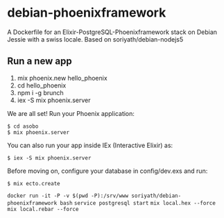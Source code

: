 # debian-phoenixframework
A Dockerfile for an Elixir-PostgreSQL-Phoenixframework stack on Debian Jessie with a swiss locale.
Based on soriyath/debian-nodejs5

## Run a new app
1. mix phoenix.new hello_phoenix
2. cd hello_phoenix
3. npm i -g brunch
4. iex -S mix phoenix.server

We are all set! Run your Phoenix application:

    $ cd asobo
    $ mix phoenix.server

You can also run your app inside IEx (Interactive Elixir) as:

    $ iex -S mix phoenix.server

Before moving on, configure your database in config/dev.exs and run:

    $ mix ecto.create

`docker run -it -P -v $(pwd -P):/srv/www soriyath/debian-phoenixframework bash`
`service postgresql start`
`mix local.hex --force`
`mix local.rebar --force`